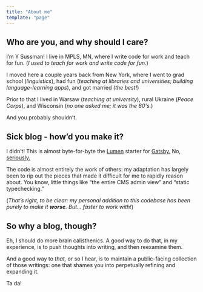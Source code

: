 ```yaml
---
title: "About me"
template: "page"
---
```


## Who are you, and why should I care?
I’m Y Sussman! I live in MPLS, MN, where I write code for work and teach for fun. (_I used to teach for work and write code for fun._)

I moved here a couple years back from New York, where I went to grad school (_linguistics_), had fun (_teaching at libraries and universities; building language-learning apps_), and got married (_the best!_) 

Prior to that I lived in Warsaw (_teaching at university_), rural Ukraine (_Peace Corps_), and Wisconsin (_no one asked me; it was the 80's_.)

And you probably shouldn’t.

## Sick blog - how’d you make it?

I didn’t! This is almost byte-for-byte the [Lumen](https://github.com/alxshelepenok/gatsby-starter-lumen) starter for [Gatsby.](https://www.gatsbyjs.org/features/) No, [seriously.](https://lumen.netlify.com/) 

The code is almost entirely the work of others: my adaptation has largely been to rip out the pieces that made it difficult for me to rapidly reason about. You know, little things like “the entire CMS admin view” and “static typechecking.” 

(_That’s right, to be clear: my personal addition to this codebase has been purely to make it **worse**. But... faster to work with!_)

## So why a blog, though?

Eh, I should do more brain calisthenics. A good way to do that, in my experience, is to push thoughts into writing, and then reexamine them. 

And a good way to _that,_ or so I hear, is to maintain a public-facing collection of those writings: one that shames you into perpetually refining and expanding it.

Ta da!